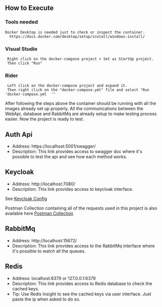 ## How to Execute

  ### Tools needed
    Docker Desktop is needed just to check or inspect the container.
	  https://docs.docker.com/desktop/setup/install/windows-install/


  ### Visual Studio
     Right click on the docker-compose project > Set as StartUp project. 
     Then click "Run"
 
  ### Rider 
     Left click on the docker-compose project and expand it.
     Then right click on the "docker-compose.yml" file and select "Run 'docker-compose.yml	'" 

 After following the steps above the container should be running with all the images already set up properly.
 All the communications between the WebApi, database and RabbitMq are already setup to make testing process easier.
 Now the project is ready to test.

## Auth Api 
- Address: https://localhost:5001/swagger/
- Description: This link provides access to swagger doc where it's possible to test the api and see how each method works.

## Keycloak 
- Address: http://localhost:7080/
- Description:  This link provides access to keycloak interface.

See [Keycloak Config](/.doc/keycloak-config.md)

Postman Collection containing all of the requests used in this project is also available here [Postman Collection](./doc)

## RabbitMq
- Address: http://localhost:15672/
- Description: This link provides access to the RabbitMq interface where it's possible to watch all the queues.

## Redis 
- Address: localhost:6379 or 127.0.0.1:6379
- Description: This link provides access to Redis database to check the cached keys.
- Tip: Use Redis Insight to see the cached keys via user interface. Just paste the ip when asked to do so.
